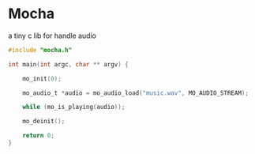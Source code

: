 # Mocha
a tiny c lib for handle audio

```c
#include "mocha.h"

int main(int argc, char ** argv) {

    mo_init(0);

    mo_audio_t *audio = mo_audio_load("music.wav", MO_AUDIO_STREAM);

    while (mo_is_playing(audio));

    mo_deinit();

    return 0;
}
```
